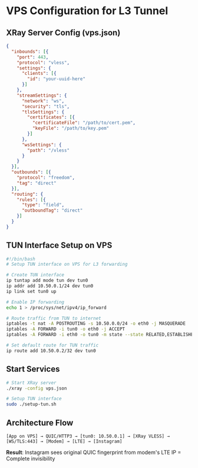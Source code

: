 # VPS Configuration for L3 Tunnel

## XRay Server Config (vps.json)

```json
{
  "inbounds": [{
    "port": 443,
    "protocol": "vless",
    "settings": {
      "clients": [{
        "id": "your-uuid-here"
      }]
    },
    "streamSettings": {
      "network": "ws",
      "security": "tls",
      "tlsSettings": {
        "certificates": [{
          "certificateFile": "/path/to/cert.pem",
          "keyFile": "/path/to/key.pem"
        }]
      },
      "wsSettings": {
        "path": "/vless"
      }
    }
  }],
  "outbounds": [{
    "protocol": "freedom",
    "tag": "direct"
  }],
  "routing": {
    "rules": [{
      "type": "field",
      "outboundTag": "direct"
    }]
  }
}
```

## TUN Interface Setup on VPS

```bash
#!/bin/bash
# Setup TUN interface on VPS for L3 forwarding

# Create TUN interface
ip tuntap add mode tun dev tun0
ip addr add 10.50.0.1/24 dev tun0
ip link set tun0 up

# Enable IP forwarding
echo 1 > /proc/sys/net/ipv4/ip_forward

# Route traffic from TUN to internet
iptables -t nat -A POSTROUTING -s 10.50.0.0/24 -o eth0 -j MASQUERADE
iptables -A FORWARD -i tun0 -o eth0 -j ACCEPT
iptables -A FORWARD -i eth0 -o tun0 -m state --state RELATED,ESTABLISHED -j ACCEPT

# Set default route for TUN traffic
ip route add 10.50.0.2/32 dev tun0
```

## Start Services

```bash
# Start XRay server
./xray -config vps.json

# Setup TUN interface
sudo ./setup-tun.sh
```

## Architecture Flow

```
[App on VPS] → QUIC/HTTP3 → [tun0: 10.50.0.1] → [XRay VLESS] → [WS/TLS:443] → [Modem] → [LTE] → [Instagram]
```

**Result**: Instagram sees original QUIC fingerprint from modem's LTE IP = Complete invisibility